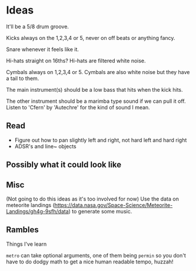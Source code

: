 # Ideas

It'll be a 5/8 drum groove.

Kicks always on the 1,2,3,4 or 5, never on off beats or anything fancy.

Snare whenever it feels like it.

Hi-hats straight on 16ths? Hi-hats are filtered white noise.

Cymbals always on 1,2,3,4 or 5. Cymbals are also white noise but they have a
tail to them.

The main instrument(s) should be a low bass that hits when the kick hits.

The other instrument should be a marimba type sound if we can pull it off.
Listen to 'Cfern' by 'Autechre' for the kind of sound I mean.

## Read

- Figure out how to pan slightly left and right, not hard left and hard right
- ADSR's and line~ objects

## Possibly what it could look like

## Misc

(Not going to do this ideas as it's too involved for now)
Use the data on meteorite landings 
(https://data.nasa.gov/Space-Science/Meteorite-Landings/gh4g-9sfh/data) 
to generate some music.

## Rambles

Things I've learn

`metro` can take optional arguments, one of them being `permin` so you don't have to do dodgy math to get a nice human readable tempo, huzzah!

